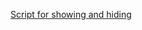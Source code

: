 <a href="https://github.com/Byambaa0325/NUM-visualized/blob/master/SPA.js">Script for showing and hiding</a>
